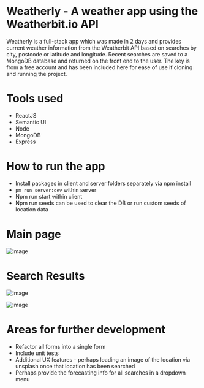 # Weatherly - A weather app using the Weatherbit.io API

Weatherly is a full-stack app which was made in 2 days and provides current weather information from the Weatherbit API based on searches by city, postcode or latitude and longitude.
Recent searches are saved to a MongoDB database and returned on the front end to the user. The key is from a free account and has been included here for ease of use if cloning and running the project.

# Tools used
  - ReactJS 
  - Semantic UI
  - Node
  - MongoDB
  - Express

# How to run the app
- Install packages in client and server folders separately via npm install
- ```pm run server:dev``` within server
- Npm run start within client
- Npm run seeds can be used to clear the DB or run custom seeds of location data

# Main page

![image](https://user-images.githubusercontent.com/72317734/117377129-7127e980-aeca-11eb-9561-0049063e5619.png)

# Search Results

![image](https://user-images.githubusercontent.com/72317734/117377162-869d1380-aeca-11eb-89d4-165e57eb85d2.png)

![image](https://user-images.githubusercontent.com/72317734/117377183-94529900-aeca-11eb-8416-c7ec37207bf9.png)


# Areas for further development
  - Refactor all forms into a single form
  - Include unit tests
  - Additional UX features - perhaps loading an image of the location via unsplash once that location has been searched
  - Perhaps provide the forecasting info for all searches in a dropdown menu
